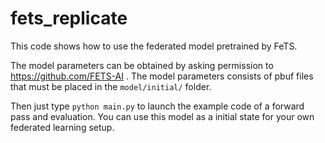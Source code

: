# fets_replicate

This code shows how to use the federated model pretrained by FeTS.

The model parameters can be obtained by asking permission to https://github.com/FETS-AI . The model parameters consists of pbuf files that must be placed in the `model/initial/` folder.

Then just type `python main.py` to launch the example code of a forward pass and evaluation. You can use this model as a initial state for your own federated learning setup.

